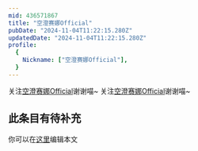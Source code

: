 ```yaml
---
mid: 436571867
title: "空澄赛娜Official"
pubDate: "2024-11-04T11:22:15.280Z"
updatedDate: "2024-11-04T11:22:15.280Z"
profile:
  {
    Nickname: ["空澄赛娜Official"],
  }
---
```


关注[空澄赛娜Official](https://space.bilibili.com/436571867)谢谢喵~ 关注[空澄赛娜Official](https://space.bilibili.com/436571867)谢谢喵~

## 此条目有待补充
你可以在[这里](https://github.com/Yuhanawa/VTuber.ICU-Content/edit/master/v/空澄赛娜Official/index.md)编辑本文
